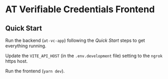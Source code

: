 # AT Verifiable Credentials Frontend

## Quick Start

Run the backend (`at-vc-app`) following the *Quick Start* steps to get everything running.

Update the `VITE_API_HOST` (in the `.env.development` file) setting to the `ngrok` https host.

Run the frontend (`yarn dev`).
